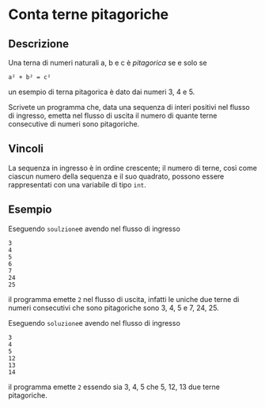 Conta terne pitagoriche
=======================

Descrizione
-----------

Una terna di numeri naturali a, b e c è *pitagorica* se e solo se

    a² + b² = c²

un esempio di terna pitagorica è dato dai numeri 3, 4 e 5.

Scrivete un programma che, data una sequenza di interi positivi nel flusso di
ingresso, emetta nel flusso di uscita il numero di quante terne consecutive di
numeri sono pitagoriche.


Vincoli
-------

La sequenza in ingresso è in ordine crescente; il numero di terne, così come
ciascun numero della sequenza e il suo quadrato, possono essere rappresentati
con una variabile di tipo `int`.


Esempio
-------

Eseguendo `soulzione`e avendo nel flusso di ingresso

    3
    4
    5
    6
    7
    24
    25

il programma emette `2` nel flusso di uscita, infatti le uniche due terne di
numeri consecutivi che sono pitagoriche sono 3, 4, 5 e 7, 24, 25.

Eseguendo `soluzione`e avendo nel flusso di ingresso

    3
    4
    5
    12
    13
    14

il programma emette `2` essendo sia 3, 4, 5 che 5, 12, 13 due terne pitagoriche.

